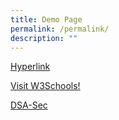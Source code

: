 ```yaml
---
title: Demo Page
permalink: /permalink/
description: ""
---
```


[Hyperlink](https://www.straitstimes.com/)&nbsp;


<a target="_blank" href="https://www.w3schools.com/">Visit W3Schools!</a> 


<a target="_blank" href="https://www.moe.gov.sg/secondary/dsa/application/">DSA-Sec</a> 


